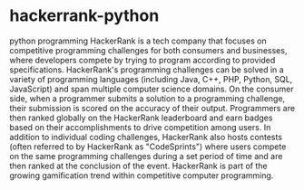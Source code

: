 # hackerrank-python
python programming
HackerRank is a tech company  that focuses on competitive programming challenges for both consumers and businesses, where developers compete by trying to program according to provided specifications.
HackerRank's programming challenges can be solved in a variety of programming languages (including Java, C++, PHP, Python, SQL, JavaScript) and span multiple computer science domains.
On the consumer side, when a programmer submits a solution to a programming challenge, their submission is scored on the accuracy of their output. 
Programmers are then ranked globally on the HackerRank leaderboard and earn badges based on their accomplishments to drive competition among users.
In addition to individual coding challenges, HackerRank also hosts contests (often referred to by HackerRank as "CodeSprints") where users compete on the same programming challenges during a set period of time and are then ranked at the conclusion of the event.
HackerRank is part of the growing gamification trend within competitive computer programming.
